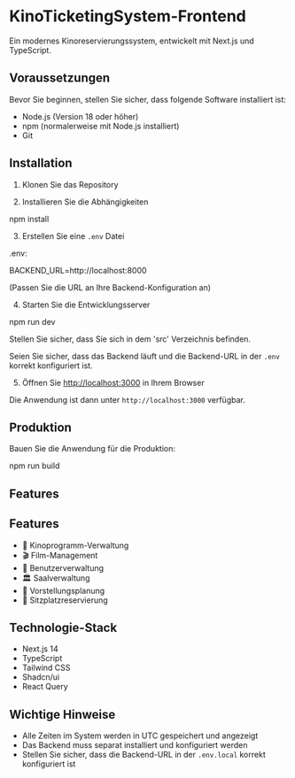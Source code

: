 # KinoTicketingSystem-Frontend
Ein modernes Kinoreservierungssystem, entwickelt mit Next.js und TypeScript.

## Voraussetzungen

Bevor Sie beginnen, stellen Sie sicher, dass folgende Software installiert ist:

- Node.js (Version 18 oder höher)
- npm (normalerweise mit Node.js installiert)
- Git

## Installation

1. Klonen Sie das Repository

2. Installieren Sie die Abhängigkeiten

npm install

3. Erstellen Sie eine `.env` Datei 

.env:

BACKEND_URL=http://localhost:8000

(Passen Sie die URL an Ihre Backend-Konfiguration an)

4. Starten Sie die Entwicklungsserver

npm run dev

Stellen Sie sicher, dass Sie sich in dem 'src' Verzeichnis befinden.

Seien Sie sicher, dass das Backend läuft und die Backend-URL in der `.env` korrekt konfiguriert ist.

5. Öffnen Sie [http://localhost:3000](http://localhost:3000) in Ihrem Browser

Die Anwendung ist dann unter `http://localhost:3000` verfügbar.

## Produktion

Bauen Sie die Anwendung für die Produktion:

npm run build

## Features


## Features

- 🎫 Kinoprogramm-Verwaltung
- 🎬 Film-Management
- 👥 Benutzerverwaltung
- 🏛️ Saalverwaltung
- 📅 Vorstellungsplanung
- 🎯 Sitzplatzreservierung

## Technologie-Stack

- Next.js 14
- TypeScript
- Tailwind CSS
- Shadcn/ui
- React Query

## Wichtige Hinweise

- Alle Zeiten im System werden in UTC gespeichert und angezeigt
- Das Backend muss separat installiert und konfiguriert werden
- Stellen Sie sicher, dass die Backend-URL in der `.env.local` korrekt konfiguriert ist

